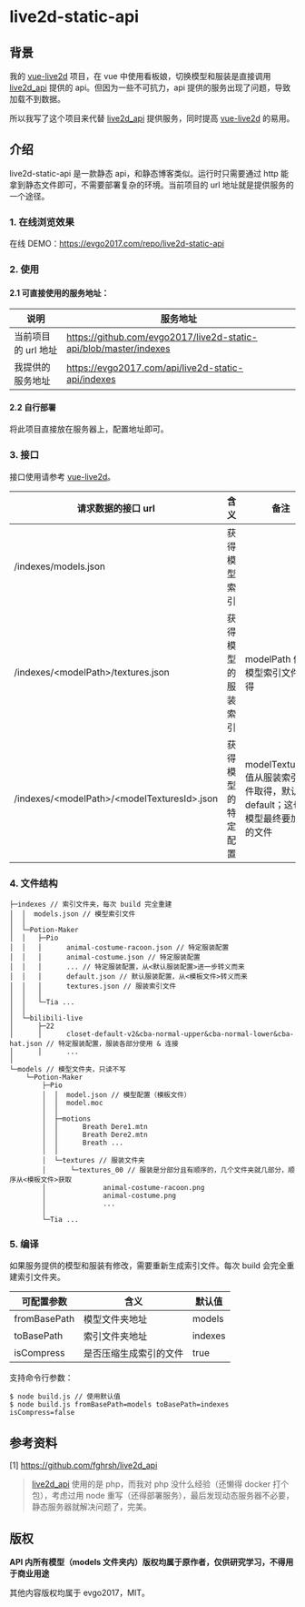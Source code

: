 # live2d-static-api

## 背景

我的 [vue-live2d](https://github.com/evgo2017/vue-live2d) 项目，在 vue 中使用看板娘，切换模型和服装是直接调用 [live2d_api](https://github.com/fghrsh/live2d_api) 提供的 api。但因为一些不可抗力，api 提供的服务出现了问题，导致加载不到数据。

所以我写了这个项目来代替  [live2d_api](https://github.com/fghrsh/live2d_api)  提供服务，同时提高 [vue-live2d](https://github.com/evgo2017/vue-live2d) 的易用。

## 介绍

live2d-static-api 是一款静态 api，和静态博客类似。运行时只需要通过 http 能拿到静态文件即可，不需要部署复杂的环境。当前项目的 url 地址就是提供服务的一个途径。

### 1. 在线浏览效果

在线 DEMO：https://evgo2017.com/repo/live2d-static-api

### 2. 使用

#### 2.1 可直接使用的服务地址：

| 说明                | 服务地址                                                     |
| ------------------- | ------------------------------------------------------------ |
| 当前项目的 url 地址 | https://github.com/evgo2017/live2d-static-api/blob/master/indexes |
| 我提供的服务地址    | https://evgo2017.com/api/live2d-static-api/indexes           |

#### 2.2 自行部署

将此项目直接放在服务器上，配置地址即可。

### 3. 接口

接口使用请参考 [vue-live2d](https://github.com/evgo2017/vue-live2d)。

| 请求数据的接口 url                              | 含义               | 备注                                                         |
| ----------------------------------------------- | ------------------ | ------------------------------------------------------------ |
| /indexes/models.json                            | 获得模型索引       |                                                              |
| /indexes/\<modelPath\>/textures.json            | 获得模型的服装索引 | modelPath 值从模型索引文件取得                               |
| /indexes/\<modelPath\>/\<modelTexturesId\>.json | 获得模型的特定配置 | modelTexturesId 值从服装索引文件取得，默认为 default；这也是模型最终要加载的文件 |

### 4. 文件结构

```
├─indexes // 索引文件夹，每次 build 完全重建
│  │  models.json // 模型索引文件
│  │
│  └─Potion-Maker
│  │   ├─Pio
│  │   │      animal-costume-racoon.json // 特定服装配置
│  │   │      animal-costume.json // 特定服装配置
│  │   │      ... // 特定服装配置，从<默认服装配置>进一步转义而来
│  │   │      default.json // 默认服装配置，从<模板文件>转义而来
│  │   │      textures.json // 服装索引文件
│  │   │
│  │   └─Tia ...
│  │
│  └─bilibili-live
│      ├─22
│      │      closet-default-v2&cba-normal-upper&cba-normal-lower&cba-hat.json // 特定服装配置，服装各部分使用 & 连接
│      │      ...
│
└─models // 模型文件夹，只读不写
    └─Potion-Maker
        ├─Pio
        │  │  model.json // 模型配置（模板文件）
        │  │  model.moc
        │  │
        │  ├─motions
        │  │      Breath Dere1.mtn
        │  │      Breath Dere2.mtn
        │  │      Breath ...
        │  │
        │  └─textures // 服装文件夹
        │      └─textures_00 // 服装是分部分且有顺序的，几个文件夹就几部分，顺序从<模板文件>获取
        │              animal-costume-racoon.png
        │              animal-costume.png
        │              ...
        │
        └─Tia ...
```

### 5. 编译

如果服务提供的模型和服装有修改，需要重新生成索引文件。每次 build 会完全重建索引文件夹。

| 可配置参数   | 含义                   | 默认值  |
| ------------ | ---------------------- | ------- |
| fromBasePath | 模型文件夹地址         | models  |
| toBasePath   | 索引文件夹地址         | indexes |
| isCompress   | 是否压缩生成索引的文件 | true    |

支持命令行参数：

```shell
$ node build.js // 使用默认值
$ node build.js fromBasePath=models toBasePath=indexes isCompress=false
```

## 参考资料

[1] https://github.com/fghrsh/live2d_api

> [live2d_api](https://github.com/fghrsh/live2d_api) 使用的是 php，而我对 php 没什么经验（还懒得 docker 打个包），考虑过用 node 重写（还得部署服务），最后发现动态服务器不必要，静态服务器就解决问题了，完美。

## 版权

**API 内所有模型（models 文件夹内）版权均属于原作者，仅供研究学习，不得用于商业用途**

其他内容版权均属于 evgo2017，MIT。
